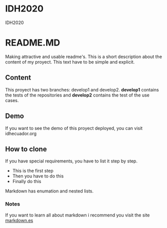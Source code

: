 # IDH2020
IDH2020

# README.MD
Making attractive and usable readme's. 
This is a short description about the content of my proyect. This text have to be simple and explicit.

## Content
This proyect has two branches: develop1 and develop2. **develop1** contains the tests of the repositories and **develop2** contains the test of the use cases.

## Demo
If you want to see the demo of this proyect deployed, you can visit idhecuador.org

## How to clone
If you have special requirements, you have to list it step by step.
* This is the first step
* Then you have to do this
* Finally do this

Markdown has enumation and nested lists.

### Notes
If you want to learn all about markdown i recommend you visit the site [markdown.es](https://markdown.es/sintaxis-markdown/)
